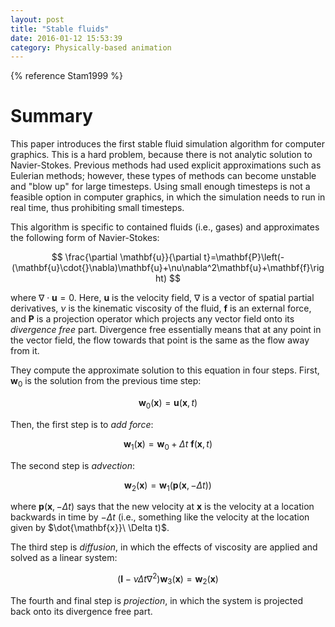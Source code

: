 ```yaml
---
layout: post
title: "Stable fluids"
date: 2016-01-12 15:53:39
category: Physically-based animation
---
```


{% reference Stam1999 %}

# Summary

This paper introduces the first stable fluid simulation algorithm for computer graphics. This is a hard problem, because there is not analytic solution to Navier-Stokes. Previous methods had used explicit approximations such as Eulerian methods; however, these types of methods can become unstable and "blow up" for large timesteps. Using small enough timesteps is not a feasible option in computer graphics, in which the simulation needs to run in real time, thus prohibiting small timesteps.

This algorithm is specific to contained fluids (i.e., gases) and approximates the following form of Navier-Stokes:

$$
\frac{\partial \mathbf{u}}{\partial t}=\mathbf{P}\left(-(\mathbf{u}\cdot{}\nabla)\mathbf{u}+\nu\nabla^2\mathbf{u}+\mathbf{f}\right)
$$

where $\nabla\cdot{}\mathbf{u}=0$. Here, $\mathbf{u}$ is the velocity field, $\nabla$ is a vector of spatial partial derivatives, $\nu$ is the kinematic viscosity of the fluid, $\mathbf{f}$ is an external force, and $\mathbf{P}$ is a projection operator which projects any vector field onto its *divergence free* part. Divergence free essentially means that at any point in the vector field, the flow towards that point is the same as the flow away from it.

They compute the approximate solution to this equation in four steps. First, $\mathbf{w}_0$ is the solution from the previous time step:

$$
\mathbf{w}_0(\mathbf{x})=\mathbf{u}(\mathbf{x},t)
$$

Then, the first step is to *add force*:

$$
\mathbf{w}_1(\mathbf{x})=\mathbf{w}_0+\Delta t\ \mathbf{f}(\mathbf{x},t)
$$

The second step is *advection*:

$$
\mathbf{w}_2(\mathbf{x})=\mathbf{w}_1(\mathbf{p}(\mathbf{x},-\Delta t))
$$

where $\mathbf{p}(\mathbf{x},-\Delta t)$ says that the new velocity at $\mathbf{x}$ is the velocity at a location backwards in time by $-\Delta t$ (i.e., something like the velocity at the location given by $\dot{\mathbf{x}}\ \Delta t)$.

The third step is *diffusion*, in which the effects of viscosity are applied and solved as a linear system:

$$
\left(\mathbf{I}-\nu\Delta t\nabla^2\right)\mathbf{w}_3(\mathbf{x})=\mathbf{w}_2(\mathbf{x})
$$

The fourth and final step is *projection*, in which the system is projected back onto its divergence free part.
